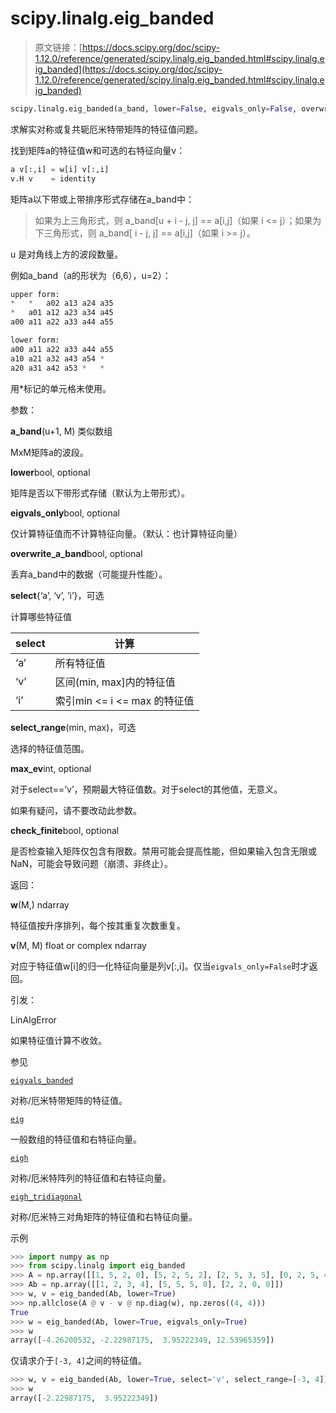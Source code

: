 # scipy.linalg.eig_banded

> 原文链接：[https://docs.scipy.org/doc/scipy-1.12.0/reference/generated/scipy.linalg.eig_banded.html#scipy.linalg.eig_banded](https://docs.scipy.org/doc/scipy-1.12.0/reference/generated/scipy.linalg.eig_banded.html#scipy.linalg.eig_banded)

```py
scipy.linalg.eig_banded(a_band, lower=False, eigvals_only=False, overwrite_a_band=False, select='a', select_range=None, max_ev=0, check_finite=True)
```

求解实对称或复共轭厄米特带矩阵的特征值问题。

找到矩阵a的特征值w和可选的右特征向量v：

```py
a v[:,i] = w[i] v[:,i]
v.H v    = identity 
```

矩阵a以下带或上带排序形式存储在a_band中：

> 如果为上三角形式，则 a_band[u + i - j, j] == a[i,j]（如果 i <= j）；如果为下三角形式，则 a_band[ i - j, j] == a[i,j]（如果 i >= j）。

u 是对角线上方的波段数量。

例如a_band（a的形状为（6,6），u=2）：

```py
upper form:
*   *   a02 a13 a24 a35
*   a01 a12 a23 a34 a45
a00 a11 a22 a33 a44 a55

lower form:
a00 a11 a22 a33 a44 a55
a10 a21 a32 a43 a54 *
a20 a31 a42 a53 *   * 
```

用*标记的单元格未使用。

参数：

**a_band**(u+1, M) 类似数组

MxM矩阵a的波段。

**lower**bool, optional

矩阵是否以下带形式存储（默认为上带形式）。

**eigvals_only**bool, optional

仅计算特征值而不计算特征向量。（默认：也计算特征向量）

**overwrite_a_band**bool, optional

丢弃a_band中的数据（可能提升性能）。

**select**{‘a’, ‘v’, ‘i’}，可选

计算哪些特征值

| select | 计算 |
| --- | --- |
| ‘a’ | 所有特征值 |
| ‘v’ | 区间(min, max]内的特征值 |
| ‘i’ | 索引min <= i <= max 的特征值 |

**select_range**(min, max)，可选

选择的特征值范围。

**max_ev**int, optional

对于select==’v’，预期最大特征值数。对于select的其他值，无意义。

如果有疑问，请不要改动此参数。

**check_finite**bool, optional

是否检查输入矩阵仅包含有限数。禁用可能会提高性能，但如果输入包含无限或NaN，可能会导致问题（崩溃、非终止）。

返回：

**w**(M,) ndarray

特征值按升序排列，每个按其重复次数重复。

**v**(M, M) float or complex ndarray

对应于特征值w[i]的归一化特征向量是列v[:,i]。仅当`eigvals_only=False`时才返回。

引发：

LinAlgError

如果特征值计算不收敛。

参见

[`eigvals_banded`](https://docs.scipy.org/doc/scipy-1.12.0/reference/generated/scipy.linalg.eigvals_banded.html#scipy.linalg.eigvals_banded "scipy.linalg.eigvals_banded")

对称/厄米特带矩阵的特征值。

[`eig`](https://docs.scipy.org/doc/scipy-1.12.0/reference/generated/scipy.linalg.eig.html#scipy.linalg.eig "scipy.linalg.eig")

一般数组的特征值和右特征向量。

[`eigh`](https://docs.scipy.org/doc/scipy-1.12.0/reference/generated/scipy.linalg.eigh.html#scipy.linalg.eigh "scipy.linalg.eigh")

对称/厄米特阵列的特征值和右特征向量。

[`eigh_tridiagonal`](https://docs.scipy.org/doc/scipy-1.12.0/reference/generated/scipy.linalg.eigh_tridiagonal.html#scipy.linalg.eigh_tridiagonal "scipy.linalg.eigh_tridiagonal")

对称/厄米特三对角矩阵的特征值和右特征向量。

示例

```py
>>> import numpy as np
>>> from scipy.linalg import eig_banded
>>> A = np.array([[1, 5, 2, 0], [5, 2, 5, 2], [2, 5, 3, 5], [0, 2, 5, 4]])
>>> Ab = np.array([[1, 2, 3, 4], [5, 5, 5, 0], [2, 2, 0, 0]])
>>> w, v = eig_banded(Ab, lower=True)
>>> np.allclose(A @ v - v @ np.diag(w), np.zeros((4, 4)))
True
>>> w = eig_banded(Ab, lower=True, eigvals_only=True)
>>> w
array([-4.26200532, -2.22987175,  3.95222349, 12.53965359]) 
```

仅请求介于`[-3, 4]`之间的特征值。

```py
>>> w, v = eig_banded(Ab, lower=True, select='v', select_range=[-3, 4])
>>> w
array([-2.22987175,  3.95222349]) 
```
